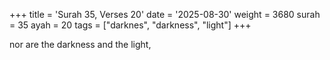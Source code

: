 +++
title = 'Surah 35, Verses 20'
date = '2025-08-30'
weight = 3680
surah = 35
ayah = 20
tags = ["darknes", "darkness", "light"]
+++

nor are the darkness and the light,